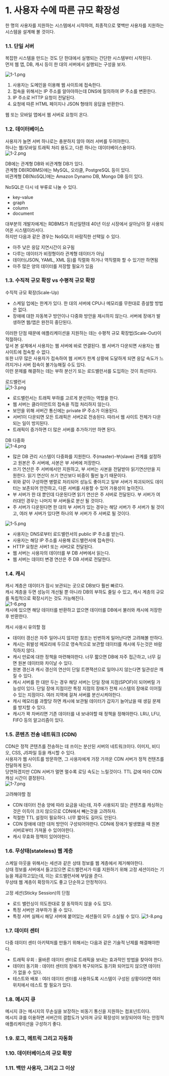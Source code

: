 # 1. 사용자 수에 따른 규모 확장성
한 명의 사용자를 지원하는 시스템에서 시작하여, 최종적으로 몇백만 사용자를 지원하는 시스템을 설계해 볼 것이다.

### 1.1. 단일 서버
복잡한 시스템을 만드는 것도 단 한대에서 실행되는 간단한 시스템부터 시작된다.  
먼저 웹 앱, DB, 캐시 등이 한 대의 서버에서 실행되는 구성을 보자.

![1-1.png](img/1-1.png)  
1. 사용자는 도메인을 이용해 웹 사이트에 접속한다.
2. 접속을 위해서는 IP 주소를 알아야하는데 DNS에 질의하여 IP 주소를 변환한다.
3. IP 주소로 HTTP 요청이 전달된다.
4. 요청에 따른 HTML 페이지나 JSON 형태의 응답을 반환한다.

웹 또는 모바일 앱에서 웹 서버로 요청이 온다.

### 1.2. 데이터베이스
사용자가 늘면 서버 하나로는 충분하지 않아 여러 서버를 두어야한다.  
하나는 웹/모바일 트래픽 처리 용도고, 다른 하나는 데이터베이스용이다.  
![1-2.png](img/1-2.png)

DB에는 관계형 DB와 비관계형 DB가 있다.  
관계형 DB(RDBMS)에는 MySQL, 오라클, PostgreSQL 등이 있다.  
비관계형 DB(NoSQL)에는 Amazon Dynamo DB, Mongo DB 등이 있다.  

NoSQL은 다시 네 부류로 나눌 수 있다. 
- key-value
- graph
- column
- document

대부분의 개발자에게는 RDBMS가 최선일텐데 40년 이상 시장에서 살아남아 잘 사용되어온 시스템이라서다.  
하지만 다음과 같은 경우는 NoSQL이 바람직한 선택일 수 있다.
- 아주 낮은 응답 지연시간이 요구됨
- 다루는 데이터가 비정형이라 관계형 데이터가 아님
- 데이터(JSON, YAML, XML 등)를 직렬화 하거나 역직렬화 할 수 있기만 하면됨
- 아주 많은 양의 데이터를 저장할 필요가 있음

### 1.3. 수직적 규모 확장 vs 수평적 규모 확장
수직적 규모 확장(Scale-Up)
- 스케일 업에는 한계가 있다. 한 대의 서버에 CPU나 메모리를 무한대로 증설할 방법은 없다.
- 장애에 대한 자동복구 방안이나 다중화 방안을 제시하지 않는다. 서버에 장애가 발생하면 웹/앱은 완전히 중단된다.

이러한 단점 때문에 애플리케이션을 지원하는 데는 수평적 규모 확장법(Scale-Out)이 적절하다.  
앞서 본 설계에서 사용자는 웹 서버에 바로 연결된다. 웹 서버가 다운되면 사용자는 웹 사이트에 접속할 수 없다.  
또한 너무 많은 사용자가 접속하여 웹 서버가 한계 상황에 도달하게 되면 응답 속도가 느려지거나 서버 접속이 불가능해질 수도 있다.  
이런 문제를 해결하는 데는 부하 분산기 또는 로드밸런서를 도입하는 것이 최선이다.

로드밸런서  
  ![1-3.png](img/1-3.png)
- 로드밸런서는 트래픽 부하를 고르게 분산하는 역할을 한다.
- 웹 서버는 클라이언트의 접속을 직접 처리하지 않는다.
- 보안을 위해 서버간 통신에는 private IP 주소가 이용된다.
- 서버1이 다운되면 모든 트래픽은 서버2로 전송된다. 따라서 웹 사이트 전체가 다운되는 일이 방지된다.
- 트래픽이 증가하면 더 많은 서버를 추가하기만 하면 된다.

DB 다중화  
![1-4.png](img/1-4.png)
- 많은 DB 관리 시스템이 다중화를 지원한다. 주(master)-부(slave) 관계를 설정하고 원본은 주 서버에, 사본은 부 서버에 저장한다.
- 쓰기 연산은 주 서버에서만 지원하고, 부 서버는 사본을 전달받아 읽기연산만을 지원한다. 읽기 연산이 쓰기 연산보다 비중이 훨씬 높기 때문이다.
- 위와 같이 구성하면 병렬로 처리되어 성능도 좋아지고 일부 서버가 파괴되어도 데이터는 보존되어 안전하고, 다른 서버를 사용할 수 있어 가용성이 높아진다.
- 부 서버가 한 대 뿐인데 다운된다면 읽기 연산은 주 서버로 전달된다. 부 서버가 여러대인 경우는 나머지 부 서버들로 분산 될 것이다.
- 주 서버가 다운된다면 한 대의 부 서버가 있는 경우는 해당 서버가 주 서버가 될 것이고, 여러 부 서버가 있다면 하나의 부 서버가 주 서버로 될 것이다.


![1-5.png](img/1-5.png)
- 사용자는 DNS로부터 로드밸런서의 public IP 주소를 받는다.
- 사용자는 해당 IP 주소를 사용해 로드밸런서에 접속한다.
- HTTP 요청은 서버1 또는 서버2로 전달된다.
- 웹 서버는 사용자의 데이터를 부 DB 서버에서 읽는다.
- 웹 서버는 데이터 변경 연산은 주 DB 서버로 전달한다.

### 1.4. 캐시
캐시 계층은 데이터가 잠시 보관되는 곳으로 DB보다 훨씬 빠르다.   
캐시 계층을 두면 성능이 개선될 뿐 아니라 DB의 부하도 줄일 수 있고, 캐시 계층의 규모를 독립적으로 확장시키는 것도 가능해진다.  
![1-6.png](img/1-6.png)  
캐시에 있으면 해당 데이터를 반환하고 없으면 데이터를 DB에서 불러와 캐시에 저장한 후 반환한다.

캐시 사용시 유의할 점
- 데이터 갱신은 자주 일어나지 않지만 참조는 빈번하게 일어난다면 고려해볼 만하다.
- 캐시는 휘발성 메모리에 두므로 영속적으로 보관할 데이터를 캐시에 두는것은 바람직하지 않다.
- 캐시 만료에 대한 정책을 마련해야한다. 너무 짧으면 DB에 자주 접근하고, 너무 길면 원본 데이터와 차이날 수 있다.
- 원본 갱신과 캐시 갱신의 연산이 단일 트랜잭션으로 일어나지 않는다면 일관성은 깨질 수 있다.
- 캐시 서버를 한 대만 두는 경우 해당 서버는 단일 장애 지점(SPOF)이 되어버릴 가능성이 있다. 단일 장애 지점이란 특정 지점의 장애가 전체 시스템의 장애로 이어질 수 있는 지점이다. 여러 지역에 걸쳐 서버를 분산시켜야한다.
- 캐시 메모리를 과할당 하면 캐시에 보관될 데이터가 갑자기 늘어났을 때 생길 문제를 방지할 수 있다.
- 캐시가 꽉 차버리면 기존 데이터를 내 보내야할 때 정책을 정해야한다. LRU, LFU, FIFO 등의 알고리즘이 있다.

### 1.5. 콘텐츠 전송 네트워크 (CDN)
CDN은 정적 콘텐츠를 전송하는 데 쓰이는 분산된 서버의 네트워크이다. 이미지, 비디오, CSS, JS파일 등을 캐시할 수 있다.  
사용자가 웹 사이트를 방문하면, 그 사용자에게 가장 가까운 CDN 서버가 정적 컨텐츠를 전달하게 된다.  
당연하겠지만 CDN 서버가 멀면 멀수록 로딩 속도는 느릴것이다.
TTL 값에 따라 CDN 캐싱 시간이 결정된다.  
![1-7.png](img/1-7.png)    

고려해야할 점
- CDN 데이터 전송 양에 따라 요금을 내는데, 자주 사용되지 않는 콘텐츠를 캐싱하는 것은 이득이 크지 않으므로 CDN에서 빼는것을 고려하자.
- 적절한 TTL 설정이 필요하다. 너무 짧아도 길어도 안된다.
- CDN 장애에 대한 대처 방안이 구성되어야한다. CDN에 장애가 발생했을 때 원본 서버로부터 가져올 수 있어야한다.
- 캐시 무효화 정책이 있어야한다.  

### 1.6. 무상태(stateless) 웹 계층
스케일 아웃을 위해서는 세션과 같은 상태 정보를 웹 계층에서 제거해야한다.  
상태 정보를 서버에서 들고있으면 로드밸런서가 이를 지원하기 위해 고정 세션이라는 기능을 제공하고있는데, 이는 로드밸런서에 부담을 준다.  
무상태 웹 계층이 확장하기도 좋고 단순하고 안정적이다.

고정 세션(Sticky Session)의 단점
- 로드 밸런싱이 의도한대로 잘 동작하지 않을 수도 있다.
- 특정 서버만 과부하가 올 수 있다.
- 특정 서버 실패시 해당 서버에 붙어있는 세션들이 모두 소실될 수 있다.
![1-8.png](1-8.png)

### 1.7. 데이터 센터
다중 데이터 센터 아키텍처를 만들기 위해서는 다음과 같은 기술적 난제를 해결해야한다.
- 트래픽 우회 : 올바른 데이터 센터로 트래픽을 보내는 효과적인 방법을 찾아야 한다.
- 데이터 동기화 : 데이터 센터의 장애가 복구되어도 동기화 되어있지 않으면 데이터가 없을 수 있다.
- 테스트와 배포 : 여러 데이터 센터를 사용하도록 시스템이 구성된 상황이라면 여러 위치에서 테스트 할 필요가 있다.

### 1.8. 메시지 큐
메시지 큐는 메시지의 무손실을 보장하는 비동기 통신을 지원하는 컴포넌트이다.  
메시지 큐를 이용하면 서버간의 결합도가 낮아져 규모 확장성이 보장되어야 하는 안정적 애플리케이션을 구성하기 좋다.

### 1.9. 로그, 메트릭 그리고 자동화
### 1.10. 데이터베이스의 규모 확장
### 1.11. 백만 사용자, 그리고 그 이상
